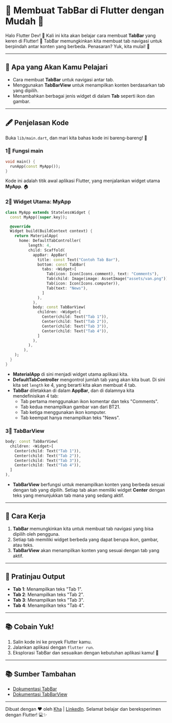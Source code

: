# 🌟 Membuat TabBar di Flutter dengan Mudah 🎉

Halo Flutter Dev! 👋 Kali ini kita akan belajar cara membuat **TabBar** yang keren di Flutter! 🎨 TabBar memungkinkan kita membuat tab navigasi untuk berpindah antar konten yang berbeda. Penasaran? Yuk, kita mulai! 🚀

---

## 🔮 Apa yang Akan Kamu Pelajari
- Cara membuat **TabBar** untuk navigasi antar tab.
- Menggunakan **TabBarView** untuk menampilkan konten berdasarkan tab yang dipilih.
- Menambahkan berbagai jenis widget di dalam **Tab** seperti ikon dan gambar.

---

## 🖋️ Penjelasan Kode

Buka `lib/main.dart`, dan mari kita bahas kode ini bareng-bareng! 🚀

### 1⃣ Fungsi main
```dart
void main() {
  runApp(const MyApp());
}
```
Kode ini adalah titik awal aplikasi Flutter, yang menjalankan widget utama **MyApp**. 🏠

### 2⃣ Widget Utama: MyApp
```dart
class MyApp extends StatelessWidget {
  const MyApp({super.key});

  @override
  Widget build(BuildContext context) {
    return MaterialApp(
      home: DefaultTabController(
          length: 4,
          child: Scaffold(
            appBar: AppBar(
              title: const Text("Contoh Tab Bar"),
              bottom: const TabBar(
                tabs: <Widget>[
                  Tab(icon: Icon(Icons.comment), text: "Comments"),
                  Tab(child: Image(image: AssetImage("assets/van.png"))),
                  Tab(icon: Icon(Icons.computer)),
                  Tab(text: "News"),
                ]
              ),
            ),
            body: const TabBarView(
              children: <Widget>[
                Center(child: Text("Tab 1")),
                Center(child: Text("Tab 2")),
                Center(child: Text("Tab 3")),
                Center(child: Text("Tab 4")),
              ]
            ),
          ),
        ),
    );
  }
}
```
- **MaterialApp** di sini menjadi widget utama aplikasi kita.
- **DefaultTabController** mengontrol jumlah tab yang akan kita buat. Di sini kita set `length` ke 4, yang berarti kita akan membuat 4 tab.
- **TabBar** diletakkan di dalam **AppBar**, dan di dalamnya kita mendefinisikan 4 tab:
  - Tab pertama menggunakan ikon komentar dan teks "Comments".
  - Tab kedua menampilkan gambar van dari BT21.
  - Tab ketiga menggunakan ikon komputer.
  - Tab keempat hanya menampilkan teks "News".
  
### 3⃣ TabBarView
```dart
body: const TabBarView(
  children: <Widget>[
    Center(child: Text("Tab 1")),
    Center(child: Text("Tab 2")),
    Center(child: Text("Tab 3")),
    Center(child: Text("Tab 4")),
  ]
),
```
- **TabBarView** berfungsi untuk menampilkan konten yang berbeda sesuai dengan tab yang dipilih. Setiap tab akan memiliki widget **Center** dengan teks yang menunjukkan tab mana yang sedang aktif.

---

## 🚀 Cara Kerja
1. **TabBar** memungkinkan kita untuk membuat tab navigasi yang bisa dipilih oleh pengguna.
2. Setiap tab memiliki widget berbeda yang dapat berupa ikon, gambar, atau teks.
3. **TabBarView** akan menampilkan konten yang sesuai dengan tab yang aktif.

---

## 🔄 Pratinjau Output
- **Tab 1**: Menampilkan teks "Tab 1".
- **Tab 2**: Menampilkan teks "Tab 2".
- **Tab 3**: Menampilkan teks "Tab 3".
- **Tab 4**: Menampilkan teks "Tab 4".

---

## 📚 Cobain Yuk!
1. Salin kode ini ke proyek Flutter kamu.
2. Jalankan aplikasi dengan `flutter run`.
3. Eksplorasi TabBar dan sesuaikan dengan kebutuhan aplikasi kamu! 🎉

---

## 📚 Sumber Tambahan
- [Dokumentasi TabBar](https://api.flutter.dev/flutter/material/TabBar-class.html)
- [Dokumentasi TabBarView](https://api.flutter.dev/flutter/material/TabBarView-class.html)

---

Dibuat dengan ❤️ oleh [Kha](https://www.instagram.com/khalilaah.15/) | [LinkedIn](https://www.linkedin.com/in/khalilullah-nuraini-20246223b/). Selamat belajar dan bereksperimen dengan Flutter! 💻✨
